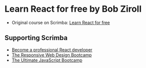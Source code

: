 # Learn React for free by Bob Ziroll
- Original course on Scrimba: [Learn React for free](https://scrimba.com/learn/learnreact)

## Supporting Scrimba
- [Become a professional React developer](https://scrimba.com/course/greact)
- [The Responsive Web Design Bootcamp](https://scrimba.com/course/gresponsive)
- [The Ultimate JavaScript Bootcamp](https://scrimba.com/course/gjavascript)